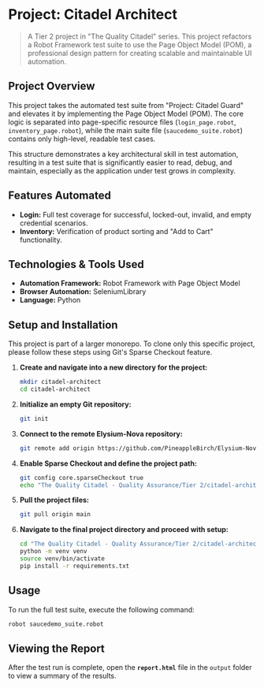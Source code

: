 # Project: Citadel Architect

> A Tier 2 project in "The Quality Citadel" series. This project refactors a Robot Framework test suite to use the Page Object Model (POM), a professional design pattern for creating scalable and maintainable UI automation.

## Project Overview

This project takes the automated test suite from "Project: Citadel Guard" and elevates it by implementing the Page Object Model (POM). The core logic is separated into page-specific resource files (`login_page.robot`, `inventory_page.robot`), while the main suite file (`saucedemo_suite.robot`) contains only high-level, readable test cases.

This structure demonstrates a key architectural skill in test automation, resulting in a test suite that is significantly easier to read, debug, and maintain, especially as the application under test grows in complexity.

## Features Automated
- **Login:** Full test coverage for successful, locked-out, invalid, and empty credential scenarios.
- **Inventory:** Verification of product sorting and "Add to Cart" functionality.

## Technologies & Tools Used
- **Automation Framework:** Robot Framework with Page Object Model
- **Browser Automation:** SeleniumLibrary
- **Language:** Python

## Setup and Installation

This project is part of a larger monorepo. To clone only this specific project, please follow these steps using Git's Sparse Checkout feature.

1. **Create and navigate into a new directory for the project:**
   ```bash
   mkdir citadel-architect
   cd citadel-architect
   ```
2. **Initialize an empty Git repository:**
   ```bash
   git init
   ```
3. **Connect to the remote Elysium-Nova repository:**
   ```bash
   git remote add origin https://github.com/PineappleBirch/Elysium-Nova.git
   ```
4. **Enable Sparse Checkout and define the project path:**
   ```bash
   git config core.sparseCheckout true
   echo "The Quality Citadel - Quality Assurance/Tier 2/citadel-architect/" >> .git/info/sparse-checkout
   ```
5. **Pull the project files:**
   ```bash
   git pull origin main
   ```
6. **Navigate to the final project directory and proceed with setup:**
   ```bash
   cd "The Quality Citadel - Quality Assurance/Tier 2/citadel-architect"
   python -m venv venv
   source venv/bin/activate
   pip install -r requirements.txt
   ```

## Usage
To run the full test suite, execute the following command:
```bash
robot saucedemo_suite.robot
```

## Viewing the Report
After the test run is complete, open the **`report.html`** file in the `output` folder to view a summary of the results.
